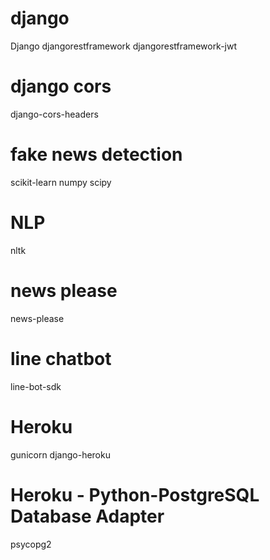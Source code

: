 # django
Django
djangorestframework
djangorestframework-jwt

# django cors
django-cors-headers

# fake news detection
scikit-learn
numpy
scipy

# NLP
nltk

# news please
news-please

# line chatbot
line-bot-sdk

# Heroku
gunicorn
django-heroku

# Heroku - Python-PostgreSQL Database Adapter
psycopg2